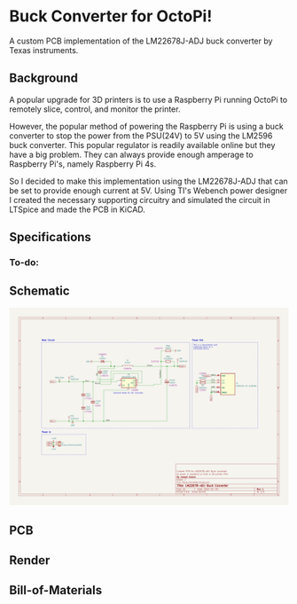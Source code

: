 # Buck Converter for OctoPi! 
A custom PCB implementation of the LM22678J-ADJ buck converter by Texas instruments. 

## Background
A popular upgrade for 3D printers is to use a Raspberry Pi running OctoPi 
to remotely slice, control, and monitor the printer. 

However, the popular method of powering the Raspberry Pi is using a buck converter
to stop the power from the PSU(24V) to 5V using the LM2596 buck converter. 
This popular regulator is readily available online but they have a big problem. 
They can always provide enough amperage to Raspberry Pi's, namely Raspberry Pi 4s. 

So I decided to make this implementation using the LM22678J-ADJ that can be set
to provide enough current at 5V. Using TI's Webench power designer I created the 
necessary supporting circuitry and simulated the circuit in LTSpice and made the PCB
in KiCAD. 

## Specifications

### To-do:

## Schematic

![Schematic of Buck Converter](/imgs/Buck_Converter.png)

## PCB

## Render

## Bill-of-Materials